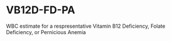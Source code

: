 # VB12D-FD-PA
WBC estimate for a respresentative Vitamin B12 Deficiency, Folate Deficiency, or Pernicious Anemia
